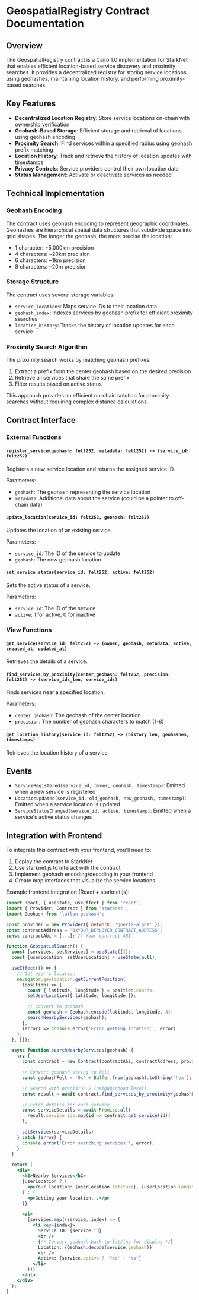# GeospatialRegistry Contract Documentation

## Overview

The GeospatialRegistry contract is a Cairo 1.0 implementation for StarkNet that enables efficient location-based service discovery and proximity searches. It provides a decentralized registry for storing service locations using geohashes, maintaining location history, and performing proximity-based searches.

## Key Features

- **Decentralized Location Registry**: Store service locations on-chain with ownership verification
- **Geohash-Based Storage**: Efficient storage and retrieval of locations using geohash encoding
- **Proximity Search**: Find services within a specified radius using geohash prefix matching
- **Location History**: Track and retrieve the history of location updates with timestamps
- **Privacy Controls**: Service providers control their own location data
- **Status Management**: Activate or deactivate services as needed

## Technical Implementation

### Geohash Encoding

The contract uses geohash encoding to represent geographic coordinates. Geohashes are hierarchical spatial data structures that subdivide space into grid shapes. The longer the geohash, the more precise the location:

- 1 character: ~5,000km precision
- 4 characters: ~20km precision
- 6 characters: ~1km precision
- 8 characters: ~20m precision

### Storage Structure

The contract uses several storage variables:

- `service_locations`: Maps service IDs to their location data
- `geohash_index`: Indexes services by geohash prefix for efficient proximity searches
- `location_history`: Tracks the history of location updates for each service

### Proximity Search Algorithm

The proximity search works by matching geohash prefixes:

1. Extract a prefix from the center geohash based on the desired precision
2. Retrieve all services that share the same prefix
3. Filter results based on active status

This approach provides an efficient on-chain solution for proximity searches without requiring complex distance calculations.

## Contract Interface

### External Functions

#### `register_service(geohash: felt252, metadata: felt252) -> (service_id: felt252)`

Registers a new service location and returns the assigned service ID.

Parameters:

- `geohash`: The geohash representing the service location
- `metadata`: Additional data about the service (could be a pointer to off-chain data)

#### `update_location(service_id: felt252, geohash: felt252)`

Updates the location of an existing service.

Parameters:

- `service_id`: The ID of the service to update
- `geohash`: The new geohash location

#### `set_service_status(service_id: felt252, active: felt252)`

Sets the active status of a service.

Parameters:

- `service_id`: The ID of the service
- `active`: 1 for active, 0 for inactive

### View Functions

#### `get_service(service_id: felt252) -> (owner, geohash, metadata, active, created_at, updated_at)`

Retrieves the details of a service.

#### `find_services_by_proximity(center_geohash: felt252, precision: felt252) -> (service_ids_len, service_ids)`

Finds services near a specified location.

Parameters:

- `center_geohash`: The geohash of the center location
- `precision`: The number of geohash characters to match (1-8)

#### `get_location_history(service_id: felt252) -> (history_len, geohashes, timestamps)`

Retrieves the location history of a service.

## Events

- `ServiceRegistered(service_id, owner, geohash, timestamp)`: Emitted when a new service is registered
- `LocationUpdated(service_id, old_geohash, new_geohash, timestamp)`: Emitted when a service location is updated
- `ServiceStatusChanged(service_id, active, timestamp)`: Emitted when a service's active status changes

## Integration with Frontend

To integrate this contract with your frontend, you'll need to:

1. Deploy the contract to StarkNet
2. Use starknet.js to interact with the contract
3. Implement geohash encoding/decoding in your frontend
4. Create map interfaces that visualize the service locations

Example frontend integration (React + starknet.js):

```jsx
import React, { useState, useEffect } from 'react';
import { Provider, Contract } from 'starknet';
import Geohash from 'latlon-geohash';

const provider = new Provider({ network: 'goerli-alpha' });
const contractAddress = '0xYOUR_DEPLOYED_CONTRACT_ADDRESS';
const contractAbi = [...]; // Your contract ABI

function GeospatialSearch() {
  const [services, setServices] = useState([]);
  const [userLocation, setUserLocation] = useState(null);

  useEffect(() => {
    // Get user's location
    navigator.geolocation.getCurrentPosition(
      (position) => {
        const { latitude, longitude } = position.coords;
        setUserLocation({ latitude, longitude });

        // Convert to geohash
        const geohash = Geohash.encode(latitude, longitude, 8);
        searchNearbyServices(geohash);
      },
      (error) => console.error('Error getting location:', error)
    );
  }, []);

  async function searchNearbyServices(geohash) {
    try {
      const contract = new Contract(contractAbi, contractAddress, provider);

      // Convert geohash string to felt
      const geohashFelt = '0x' + Buffer.from(geohash).toString('hex');

      // Search with precision 5 (neighborhood level)
      const result = await contract.find_services_by_proximity(geohashFelt, 5);

      // Fetch details for each service
      const serviceDetails = await Promise.all(
        result.service_ids.map(id => contract.get_service(id))
      );

      setServices(serviceDetails);
    } catch (error) {
      console.error('Error searching services:', error);
    }
  }

  return (
    <div>
      <h2>Nearby Services</h2>
      {userLocation ? (
        <p>Your location: {userLocation.latitude}, {userLocation.longitude}</p>
      ) : (
        <p>Getting your location...</p>
      )}

      <ul>
        {services.map((service, index) => (
          <li key={index}>
            Service ID: {service.id}
            <br />
            {/* Convert geohash back to lat/lng for display */}
            Location: {Geohash.decode(service.geohash)}
            <br />
            Active: {service.active ? 'Yes' : 'No'}
          </li>
        ))}
      </ul>
    </div>
  );
}
```
